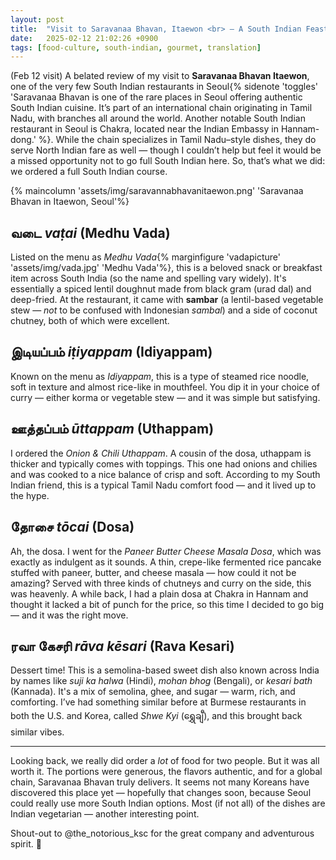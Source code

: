 ```yaml
---
layout: post
title:  "Visit to Saravanaa Bhavan, Itaewon <br> — A South Indian Feast in Seoul (English Translation)"
date:   2025-02-12 21:02:26 +0900
tags: [food-culture, south-indian, gourmet, translation]
---
```


(Feb 12 visit) A belated review of my visit to **Saravanaa Bhavan Itaewon**, one of the very few South Indian restaurants in Seoul{% sidenote 'toggles' 'Saravanaa Bhavan is one of the rare places in Seoul offering authentic South Indian cuisine. It’s part of an international chain originating in Tamil Nadu, with branches all around the world. Another notable South Indian restaurant in Seoul is Chakra, located near the Indian Embassy in Hannam-dong.' %}. While the chain specializes in Tamil Nadu–style dishes, they do serve North Indian fare as well — though I couldn’t help but feel it would be a missed opportunity not to go full South Indian here. So, that’s what we did: we ordered a full South Indian course.

{% maincolumn 'assets/img/saravannabhavanitaewon.png' 'Saravanaa Bhavan in Itaewon, Seoul'%}

## வடை *vaṭai* (Medhu Vada)

Listed on the menu as *Medhu Vada*{% marginfigure 'vadapicture' 'assets/img/vada.jpg' 'Medhu Vada'%}, this is a beloved snack or breakfast item across South India (so the name and spelling vary widely). It's essentially a spiced lentil doughnut made from black gram (urad dal) and deep-fried. At the restaurant, it came with **sambar** (a lentil-based vegetable stew — *not* to be confused with Indonesian *sambal*) and a side of coconut chutney, both of which were excellent.

## இடியப்பம் *iṭiyappam* (Idiyappam)

Known on the menu as *Idiyappam*, this is a type of steamed rice noodle, soft in texture and almost rice-like in mouthfeel. You dip it in your choice of curry — either korma or vegetable stew — and it was simple but satisfying.

## ஊத்தப்பம் *ūttappam* (Uthappam)

I ordered the *Onion & Chili Uthappam*. A cousin of the dosa, uthappam is thicker and typically comes with toppings. This one had onions and chilies and was cooked to a nice balance of crisp and soft. According to my South Indian friend, this is a typical Tamil Nadu comfort food — and it lived up to the hype.

## தோசை *tōcai* (Dosa)

Ah, the dosa. I went for the *Paneer Butter Cheese Masala Dosa*, which was exactly as indulgent as it sounds. A thin, crepe-like fermented rice pancake stuffed with paneer, butter, and cheese masala — how could it not be amazing? Served with three kinds of chutneys and curry on the side, this was heavenly. A while back, I had a plain dosa at Chakra in Hannam and thought it lacked a bit of punch for the price, so this time I decided to go big — and it was the right move.

## ரவா கேசரி *rāva kēsari* (Rava Kesari)

Dessert time! This is a semolina-based sweet dish also known across India by names like *suji ka halwa* (Hindi), *mohan bhog* (Bengali), or *kesari bath* (Kannada). It's a mix of semolina, ghee, and sugar — warm, rich, and comforting. I’ve had something similar before at Burmese restaurants in both the U.S. and Korea, called *Shwe Kyi* (ရွှေချီ), and this brought back similar vibes.

---

Looking back, we really did order a *lot* of food for two people. But it was all worth it. The portions were generous, the flavors authentic, and for a global chain, Saravanaa Bhavan truly delivers. It seems not many Koreans have discovered this place yet — hopefully that changes soon, because Seoul could really use more South Indian options. Most (if not all) of the dishes are Indian vegetarian — another interesting point. 

Shout-out to @the_notorious_ksc for the great company and adventurous spirit. 🙏
